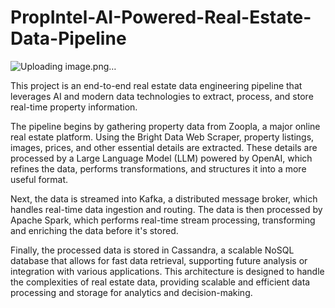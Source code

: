# PropIntel-AI-Powered-Real-Estate-Data-Pipeline

![Uploading image.png…]()

This project is an end-to-end real estate data engineering pipeline that leverages AI and modern data technologies to extract, process, and store real-time property information.

The pipeline begins by gathering property data from Zoopla, a major online real estate platform. Using the Bright Data Web Scraper, property listings, images, prices, and other essential details are extracted. These details are processed by a Large Language Model (LLM) powered by OpenAI, which refines the data, performs transformations, and structures it into a more useful format.

Next, the data is streamed into Kafka, a distributed message broker, which handles real-time data ingestion and routing. The data is then processed by Apache Spark, which performs real-time stream processing, transforming and enriching the data before it's stored.

Finally, the processed data is stored in Cassandra, a scalable NoSQL database that allows for fast data retrieval, supporting future analysis or integration with various applications. This architecture is designed to handle the complexities of real estate data, providing scalable and efficient data processing and storage for analytics and decision-making.
